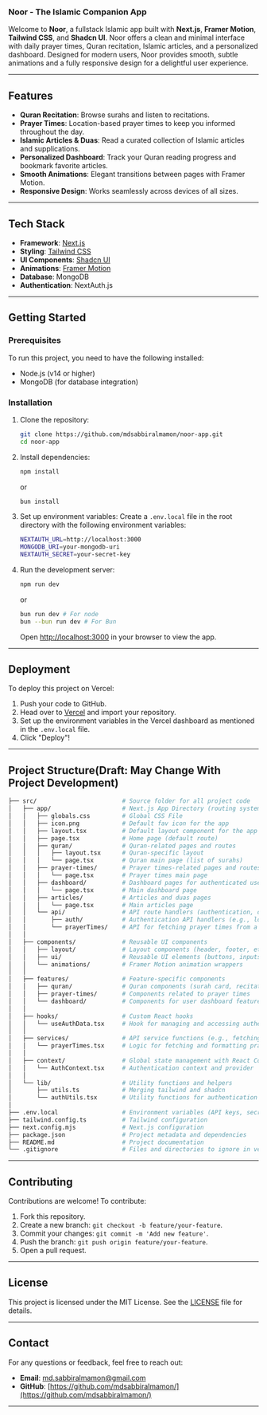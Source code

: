 ### Noor - The Islamic Companion App

Welcome to **Noor**, a fullstack Islamic app built with **Next.js**, **Framer Motion**, **Tailwind CSS**, and **Shadcn UI**. Noor offers a clean and minimal interface with daily prayer times, Quran recitation, Islamic articles, and a personalized dashboard. Designed for modern users, Noor provides smooth, subtle animations and a fully responsive design for a delightful user experience.

---

## Features

- **Quran Recitation**: Browse surahs and listen to recitations.
- **Prayer Times**: Location-based prayer times to keep you informed throughout the day.
- **Islamic Articles & Duas**: Read a curated collection of Islamic articles and supplications.
- **Personalized Dashboard**: Track your Quran reading progress and bookmark favorite articles.
- **Smooth Animations**: Elegant transitions between pages with Framer Motion.
- **Responsive Design**: Works seamlessly across devices of all sizes.
  
---

## Tech Stack

- **Framework**: [Next.js](https://nextjs.org/)
- **Styling**: [Tailwind CSS](https://tailwindcss.com/)
- **UI Components**: [Shadcn UI](https://shadcn.dev/)
- **Animations**: [Framer Motion](https://www.framer.com/motion/)
- **Database**: MongoDB
- **Authentication**: NextAuth.js

---

## Getting Started

### Prerequisites
To run this project, you need to have the following installed:

- Node.js (v14 or higher)
- MongoDB (for database integration)

### Installation

1. Clone the repository:
   ```bash
   git clone https://github.com/mdsabbiralmamon/noor-app.git
   cd noor-app
   ```

2. Install dependencies:
   ```bash
   npm install
   ```
   or
   ```bash
   bun install
   ```

3. Set up environment variables:
   Create a `.env.local` file in the root directory with the following environment variables:
   ```bash
   NEXTAUTH_URL=http://localhost:3000
   MONGODB_URI=your-mongodb-uri
   NEXTAUTH_SECRET=your-secret-key
   ```

4. Run the development server:
   ```bash
   npm run dev
   ```
   or
   ```bash
   bun run dev # For node
   bun --bun run dev # For Bun
   ```

   Open [http://localhost:3000](http://localhost:3000) in your browser to view the app.

---

## Deployment

To deploy this project on Vercel:

1. Push your code to GitHub.
2. Head over to [Vercel](https://vercel.com/) and import your repository.
3. Set up the environment variables in the Vercel dashboard as mentioned in the `.env.local` file.
4. Click "Deploy"!

---

## Project Structure(Draft: May Change With Project Development)

```bash
├── src/                        # Source folder for all project code
│   ├── app/                    # Next.js App Directory (routing system)
│   │   ├── globals.css         # Global CSS File
│   │   ├── icon.png            # Default fav icon for the app
│   │   ├── layout.tsx          # Default layout component for the app
│   │   ├── page.tsx            # Home page (default route)
│   │   ├── quran/              # Quran-related pages and routes
│   │   │   ├── layout.tsx      # Quran-specific layout
│   │   │   └── page.tsx        # Quran main page (list of surahs)
│   │   ├── prayer-times/       # Prayer times-related pages and routes
│   │   │   └── page.tsx        # Prayer times main page
│   │   ├── dashboard/          # Dashboard pages for authenticated users
│   │   │   └── page.tsx        # Main dashboard page
│   │   ├── articles/           # Articles and duas pages
│   │   │   └── page.tsx        # Main articles page
│   │   └── api/                # API route handlers (authentication, data fetching)
│   │       ├── auth/           # Authentication API handlers (e.g., login, registration)
│   │       └── prayerTimes/    # API for fetching prayer times from a third-party service
│   │
│   ├── components/             # Reusable UI components
│   │   ├── layout/             # Layout components (header, footer, etc.)
│   │   ├── ui/                 # Reusable UI elements (buttons, inputs, etc.)
│   │   └── animations/         # Framer Motion animation wrappers
│   │
│   ├── features/               # Feature-specific components
│   │   ├── quran/              # Quran components (surah card, recitation, etc.)
│   │   ├── prayer-times/       # Components related to prayer times
│   │   └── dashboard/          # Components for user dashboard features
│   │
│   ├── hooks/                  # Custom React hooks
│   │   └── useAuthData.tsx     # Hook for managing and accessing authentication data
│   │
│   ├── services/               # API service functions (e.g., fetching prayer times)
│   │   └── prayerTimes.tsx     # Logic for fetching and formatting prayer time data
│   │
│   ├── context/                # Global state management with React Context
│   │   └── AuthContext.tsx     # Authentication context and provider
│   │
│   └── lib/                    # Utility functions and helpers
│       ├── utils.ts            # Merging tailwind and shadcn
│       └── authUtils.tsx       # Utility functions for authentication
│ 
├── .env.local                  # Environment variables (API keys, secrets)
├── tailwind.config.ts          # Tailwind configuration
├── next.config.mjs             # Next.js configuration
├── package.json                # Project metadata and dependencies
├── README.md                   # Project documentation
└── .gitignore                  # Files and directories to ignore in version control
```

---

## Contributing

Contributions are welcome! To contribute:

1. Fork this repository.
2. Create a new branch: `git checkout -b feature/your-feature`.
3. Commit your changes: `git commit -m 'Add new feature'`.
4. Push the branch: `git push origin feature/your-feature`.
5. Open a pull request.

---

## License

This project is licensed under the MIT License. See the [LICENSE](LICENSE) file for details.

---

## Contact

For any questions or feedback, feel free to reach out:

- **Email**: [md.sabbiralmamon@gmail.com](mailto:md.sabbiralmamon@gmail.com)
- **GitHub**: [https://github.com/mdsabbiralmamon/](https://github.com/mdsabbiralmamon/)

---